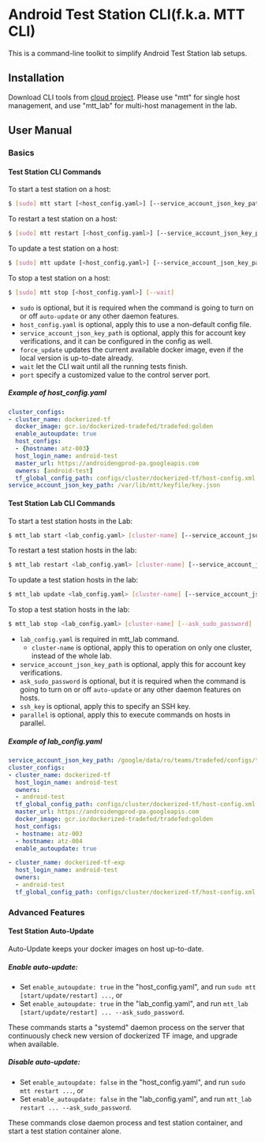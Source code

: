 # Android Test Station CLI(f.k.a. MTT CLI)

This is a command-line toolkit to simplify Android Test Station lab setups.

## Installation

Download CLI tools from [cloud project][1]. Please use "mtt" for single host management, and use "mtt_lab" for multi-host management in the lab.


## User Manual

### Basics

#### Test Station CLI Commands

To start a test station on a host:

```bash
$ [sudo] mtt start [<host_config.yaml>] [--service_account_json_key_path <path/to/account_key>] [--force_update] [--port <port_number>]
```

To restart a test station on a host:

```bash
$ [sudo] mtt restart [<host_config.yaml>] [--service_account_json_key_path <path/to/account_key>] [--force_update] [--port <port_number>] [--wait]
```

To update a test station on a host:

```bash
$ [sudo] mtt update [<host_config.yaml>] [--service_account_json_key_path <path/to/account_key>] [--force_update] [--port <port_number>] [--wait]
```

To stop a test station on a host:

```bash
$ [sudo] mtt stop [<host_config.yaml>] [--wait]
```

*  `sudo` is optional, but it is required when the command is going to turn on or off `auto-update` or any other daemon features.
*  `host_config.yaml` is optional, apply this to use a non-default config file.
*  `service_account_json_key_path` is optional, apply this for account key verifications, and it can be configured in the config as well.
*  `force_update` updates the current available docker image, even if the local version is up-to-date already.
*  `wait` let the CLI wait until all the running tests finish.
*  `port` specify a customized value to the control server port.

##### Example of host_config.yaml
```yaml
cluster_configs:
- cluster_name: dockerized-tf
  docker_image: gcr.io/dockerized-tradefed/tradefed:golden
  enable_autoupdate: true
  host_configs:
  - {hostname: atz-003}
  host_login_name: android-test
  master_url: https://androidengprod-pa.googleapis.com
  owners: [android-test]
  tf_global_config_path: configs/cluster/dockerized-tf/host-config.xml
service_account_json_key_path: /var/lib/mtt/keyfile/key.json
```

#### Test Station Lab CLI Commands

To start a test station hosts in the Lab:

```bash
$ mtt_lab start <lab_config.yaml> [cluster-name] [--service_account_json_key_path <path/to/account_key>] [--ask_sudo_password] [--parallel] [--ssh_key <path/to/ssh_key>]
```

To restart a test station hosts in the lab:

```bash
$ mtt_lab restart <lab_config.yaml> [cluster-name] [--service_account_json_key_path <path/to/account_key>] [--ask_sudo_password] [--parallel] [--ssh_key <path/to/ssh_key>]
```

To update a test station hosts in the lab:

```bash
$ mtt_lab update <lab_config.yaml> [cluster-name] [--service_account_json_key_path <path/to/account_key>] [--ask_sudo_password] [--parallel] [--ssh_key <path/to/ssh_key>]
```

To stop a test station hosts in the lab:

```bash
$ mtt_lab stop <lab_config.yaml> [cluster-name] [--ask_sudo_password] [--parallel] [--ssh_key <path/to/ssh_key>]
```

  *  `lab_config.yaml` is required in mtt_lab command.
     * `cluster-name` is optional, apply this to operation on only one cluster, instead of the whole lab.
  *  `service_account_json_key_path` is optional, apply this for account key verifications.
  *  `ask_sudo_password` is optional, but it is required when the command is going to turn on or off `auto-update` or any other daemon features on hosts.
  *  `ssh_key` is optional, apply this to specify an SSH key.
  *  `parallel` is optional, apply this to execute commands on hosts in parallel.

##### Example of lab_config.yaml
```yaml
service_account_json_key_path: /google/data/ro/teams/tradefed/configs/tradefed.json
cluster_configs:
- cluster_name: dockerized-tf
  host_login_name: android-test
  owners:
  - android-test
  tf_global_config_path: configs/cluster/dockerized-tf/host-config.xml
  master_url: https://androidengprod-pa.googleapis.com
  docker_image: gcr.io/dockerized-tradefed/tradefed:golden
  host_configs:
  - hostname: atz-003
  - hostname: atz-004
  enable_autoupdate: true

- cluster_name: dockerized-tf-exp
  host_login_name: android-test
  owners:
  - android-test
  tf_global_config_path: configs/cluster/dockerized-tf/host-config.xml
```

### Advanced Features

#### Test Station Auto-Update

Auto-Update keeps your docker images on host up-to-date.

##### Enable auto-update:

* Set `enable_autoupdate: true` in the "host_config.yaml", and run `sudo mtt [start/update/restart] ...`, or
* Set `enable_autoupdate: true` in the "lab_config.yaml", and run `mtt_lab [start/update/restart] ... --ask_sudo_password`.

These commands starts a "systemd" daemon process on the server that continuously check new version of dockerized TF image, and upgrade when available.

##### Disable auto-update:

* Set `enable_autoupdate: false` in the "host_config.yaml", and run `sudo mtt restart ...`, or
* Set `enable_autoupdate: false` in the "lab_config.yaml", and run `mtt_lab restart ... --ask_sudo_password`.

These commands close daemon process and test station container, and start a test station container alone.

[1]: https://pantheon.corp.google.com/storage/browser/android-mtt.appspot.com/dogfood?project=android-mtt
